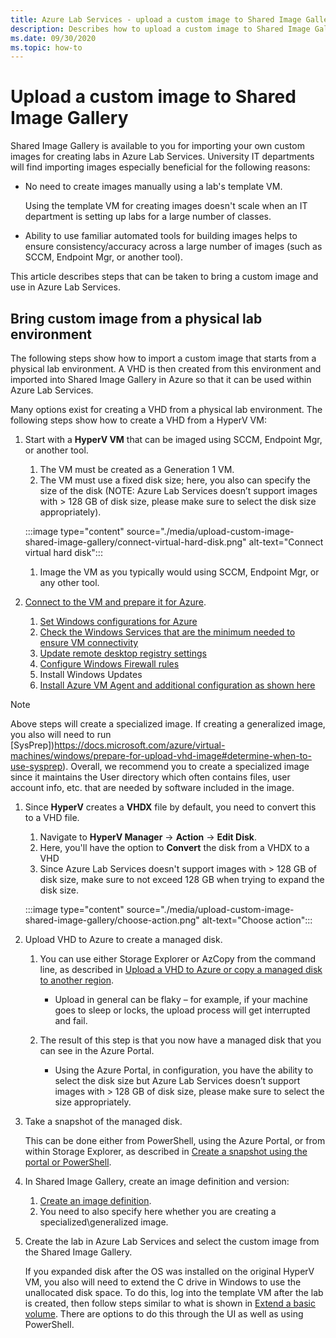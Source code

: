 ```yaml
---
title: Azure Lab Services - upload a custom image to Shared Image Gallery
description: Describes how to upload a custom image to Shared Image Gallery. University IT departments will find importing images especially beneficial.
ms.date: 09/30/2020
ms.topic: how-to
---
```


# Upload a custom image to Shared Image Gallery

Shared Image Gallery is available to you for importing your own custom images for creating labs in Azure Lab Services. University IT departments will find importing images especially beneficial for the following reasons: 

* No need to create images manually using a lab's template VM.

    Using the template VM for creating images doesn't scale when an IT department is setting up labs for a large number of classes.
* Ability to use familiar automated tools for building images helps to ensure consistency/accuracy across a large number of images (such as SCCM, Endpoint Mgr, or another tool).

This article describes steps that can be taken to bring a custom image and use in Azure Lab Services. 

## Bring custom image from a physical lab environment

The following steps show how to import a custom image that starts from a physical lab environment. A VHD is then created from this environment and imported into Shared Image Gallery in Azure so that it can be used within Azure Lab Services.

Many options exist for creating a VHD from a physical lab environment. The following steps show how to create a VHD from a HyperV VM:

1. Start with a **HyperV VM** that can be imaged using SCCM, Endpoint Mgr, or another tool.

    1. The VM must be created as a Generation 1 VM.
    1. The VM must use a fixed disk size; here, you also can specify the size of the disk (NOTE: Azure Lab Services doesn’t support images with > 128 GB of disk size, please make sure to select the disk size appropriately).
    
    :::image type="content" source="./media/upload-custom-image-shared-image-gallery/connect-virtual-hard-disk.png" alt-text="Connect virtual hard disk":::   
    1. Image the VM as you typically would using SCCM, Endpoint Mgr, or any other tool.
1. [Connect to the VM and prepare it for Azure](https://docs.microsoft.com/azure/virtual-machines/windows/prepare-for-upload-vhd-image).

    1. [Set Windows configurations for Azure](https://docs.microsoft.com/azure/virtual-machines/windows/prepare-for-upload-vhd-image#set-windows-configurations-for-azure)
    1. [Check the Windows Services that are the minimum needed to ensure VM connectivity](https://docs.microsoft.com/azure/virtual-machines/windows/prepare-for-upload-vhd-image#check-the-windows-services)
    1. [Update remote desktop registry settings](https://docs.microsoft.com/azure/virtual-machines/windows/prepare-for-upload-vhd-image#update-remote-desktop-registry-settings)
    1. [Configure Windows Firewall rules](https://docs.microsoft.com/azure/virtual-machines/windows/prepare-for-upload-vhd-image#configure-windows-firewall-rules)
    1. Install Windows Updates
    1. [Install Azure VM Agent and additional configuration as shown here](https://docs.microsoft.com/azure/virtual-machines/windows/prepare-for-upload-vhd-image#complete-the-recommended-configurations)
    
> [!NOTE]
> Above steps will create a specialized image. If creating a generalized image, you also will need to run [SysPrep])https://docs.microsoft.com/azure/virtual-machines/windows/prepare-for-upload-vhd-image#determine-when-to-use-sysprep). Overall, we recommend you to create a specialized image since it maintains the User directory which often contains files, user account info, etc. that are needed by software included in the image.
1. Since **HyperV** creates a **VHDX** file by default, you need to convert this to a VHD file.

    1. Navigate to **HyperV Manager** -> **Action** -> **Edit Disk**.
    1. Here, you'll have the option to **Convert** the disk from a VHDX to a VHD
    1. Since Azure Lab Services doesn't support images with > 128 GB of disk size, make sure to not exceed 128 GB when trying to expand the disk size.
            
    :::image type="content" source="./media/upload-custom-image-shared-image-gallery/choose-action.png" alt-text="Choose action":::   
1. Upload VHD to Azure to create a managed disk.

    1. You can use either Storage Explorer or AzCopy from the command line, as described in [Upload a VHD to Azure or copy a managed disk to another region](https://docs.microsoft.com/azure/virtual-machines/windows/disks-upload-vhd-to-managed-disk-powershell).

        * Upload in general can be flaky – for example, if your machine goes to sleep or locks, the upload process will get interrupted and fail.
    1. The result of this step is that you now have a managed disk that you can see in the Azure Portal. 

        * Using the Azure Portal, in configuration, you have the ability to select the disk size but Azure Lab Services doesn’t support images with > 128 GB of disk size, please make sure to select the size appropriately.

1. Take a snapshot of the managed disk.

	This can be done either from PowerShell, using the Azure Portal, or from within Storage Explorer, as described in [Create a snapshot using the portal or PowerShell](https://docs.microsoft.com/azure/virtual-machines/windows/snapshot-copy-managed-disk).
1. In Shared Image Gallery, create an image definition and version:

    1. [Create an image definition](https://docs.microsoft.com/azure/virtual-machines/windows/shared-images-portal#create-an-image-definition).
    1. You need to also specify here whether you are creating a specialized\generalized image.
1. Create the lab in Azure Lab Services and select the custom image from the Shared Image Gallery.

    If you expanded disk after the OS was installed on the original HyperV VM, you also will need to extend the C drive in Windows to use the unallocated disk space. To do this, log into the template VM after the lab is created, then follow steps similar to what is shown in [Extend a basic volume](https://docs.microsoft.com/windows-server/storage/disk-management/extend-a-basic-volume). There are options to do this through the UI as well as using PowerShell.
